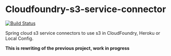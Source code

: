 # Cloudfoundry-s3-service-connector
[![Build Status](https://travis-ci.org/Orange-OpenSource/cloudfoundry-s3-service-connector.svg)](https://travis-ci.org/Orange-OpenSource/cloudfoundry-s3-service-connector)

Spring cloud s3 service connectors to use s3 in CloudFoundry, Heroku or Local Config.

**This is rewriting of the previous project, work in progress**
